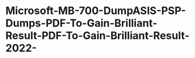 # Microsoft-MB-700-DumpASIS-PSP-Dumps-PDF-To-Gain-Brilliant-Result-PDF-To-Gain-Brilliant-Result-2022-